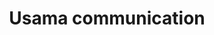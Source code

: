 ---
title: "Usama communication"
url: /karachi/usama-communication-metroville-labor-square-sindh-industrial-trading-estate-karachi-karachi-city-sindh-75730-pakistan/
shop: mobile phone
---